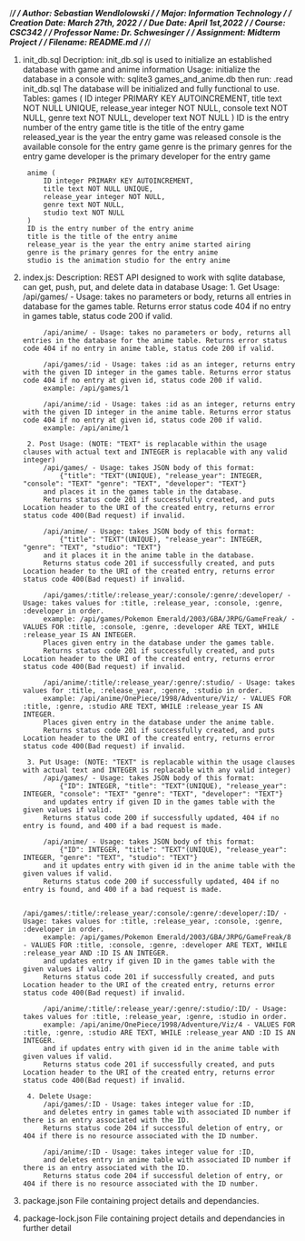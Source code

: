 /************************************************************/
/* Author: Sebastian Wendlolowski */
/* Major: Information Technology */
/* Creation Date: March 27th, 2022 */
/* Due Date: April 1st,2022 */
/* Course: CSC342 */
/* Professor Name: Dr. Schwesinger */
/* Assignment: Midterm Project */
/* Filename: README.md */
/************************************************************/

1. init_db.sql
	Decription: init_db.sql is used to initialize an established database with game and anime information
	Usage: initialize the database in a console with:
		sqlite3 games_and_anime.db
	then run:
		.read init_db.sql
	The database will be initialized and fully functional to use.
	Tables:
		games (
			ID integer PRIMARY KEY AUTOINCREMENT,
			title text NOT NULL UNIQUE,
   			release_year integer NOT NULL,
			console text NOT NULL,
			genre text NOT NULL,
			developer text NOT NULL
		)
		ID is the entry number of the entry game
		title is the title of the entry game
		released_year is the year the entry game was released
		console is the available console for the entry game
		genre is the primary genres for the entry game
		developer is the primary developer for the entry game

		anime (
			ID integer PRIMARY KEY AUTOINCREMENT,
			title text NOT NULL UNIQUE,
		   	release_year integer NOT NULL,
			genre text NOT NULL,
			studio text NOT NULL
		)
		ID is the entry number of the entry anime
		title is the title of the entry anime
		release_year is the year the entry anime started airing
		genre is the primary genres for the entry anime
		studio is the animation studio for the entry anime

2. index.js:
	Description: REST API designed to work with sqlite database, can get, push, put, and delete data in database
	Usage:
		1. Get Usage:
			/api/games/ - Usage: takes no parameters or body, returns all entries in database for the games table. Returns error status code 404 if no entry in games table, status code 200 if valid.

			/api/anime/ - Usage: takes no parameters or body, returns all entries in the database for the anime table. Returns error status code 404 if no entry in anime table, status code 200 if valid.

			/api/games/:id - Usage: takes :id as an integer, returns entry with the given ID integer in the games table. Returns error status code 404 if no entry at given id, status code 200 if valid.
			example: /api/games/1

			/api/anime/:id - Usage: takes :id as an integer, returns entry with the given ID integer in the anime table. Returns error status code 404 if no entry at given id, status code 200 if valid.
			example: /api/anime/1

		2. Post Usage: (NOTE: "TEXT" is replacable within the usage clauses with actual text and INTEGER is replacable with any valid integer)
			/api/games/ - Usage: takes JSON body of this format:
				{"title": "TEXT"(UNIQUE), "release_year": INTEGER, "console": "TEXT" "genre": "TEXT", "developer": "TEXT"}
			and places it in the games table in the database.
			Returns status code 201 if successfully created, and puts Location header to the URI of the created entry, returns error status code 400(Bad request) if invalid.

			/api/anime/ - Usage: takes JSON body of this format:
				{"title": "TEXT"(UNIQUE), "release_year": INTEGER, "genre": "TEXT", "studio": "TEXT"}
			and it places it in the anime table in the database.
			Returns status code 201 if successfully created, and puts Location header to the URI of the created entry, returns error status code 400(Bad request) if invalid.

			/api/games/:title/:release_year/:console/:genre/:developer/ - Usage: takes values for :title, :release_year, :console, :genre, :developer in order.
			example: /api/games/Pokemon Emerald/2003/GBA/JRPG/GameFreak/ - VALUES FOR :title, :console, :genre, :developer ARE TEXT, WHILE :release_year IS AN INTEGER.
			Places given entry in the database under the games table.
			Returns status code 201 if successfully created, and puts Location header to the URI of the created entry, returns error status code 400(Bad request) if invalid.

			/api/anime/:title/:release_year/:genre/:studio/ - Usage: takes values for :title, :release_year, :genre, :studio in order.
			example: /api/anime/OnePiece/1998/Adventure/Viz/ - VALUES FOR :title, :genre, :studio ARE TEXT, WHILE :release_year IS AN INTEGER.
			Places given entry in the database under the anime table.
			Returns status code 201 if successfully created, and puts Location header to the URI of the created entry, returns error status code 400(Bad request) if invalid.

		3. Put Usage: (NOTE: "TEXT" is replacable within the usage clauses with actual text and INTEGER is replacable with any valid integer)
			/api/games/ - Usage: takes JSON body of this format:
				{"ID": INTEGER, "title": "TEXT"(UNIQUE), "release_year": INTEGER, "console": "TEXT" "genre": "TEXT", "developer": "TEXT"}
			and updates entry if given ID in the games table with the given values if valid.
			Returns status code 200 if successfully updated, 404 if no entry is found, and 400 if a bad request is made.

			/api/anime/ - Usage: takes JSON body of this format:
				{"ID": INTEGER, "title": "TEXT"(UNIQUE), "release_year": INTEGER, "genre": "TEXT", "studio": "TEXT"}
			and it updates entry with given id in the anime table with the given values if valid.
			Returns status code 200 if successfully updated, 404 if no entry is found, and 400 if a bad request is made.

			/api/games/:title/:release_year/:console/:genre/:developer/:ID/ - Usage: takes values for :title, :release_year, :console, :genre, :developer in order.
			example: /api/games/Pokemon Emerald/2003/GBA/JRPG/GameFreak/8 - VALUES FOR :title, :console, :genre, :developer ARE TEXT, WHILE :release_year AND :ID IS AN INTEGER.
			and updates entry if given ID in the games table with the given values if valid.
			Returns status code 201 if successfully created, and puts Location header to the URI of the created entry, returns error status code 400(Bad request) if invalid.

			/api/anime/:title/:release_year/:genre/:studio/:ID/ - Usage: takes values for :title, :release_year, :genre, :studio in order.
			example: /api/anime/OnePiece/1998/Adventure/Viz/4 - VALUES FOR :title, :genre, :studio ARE TEXT, WHILE :release_year AND :ID IS AN INTEGER.
			and if updates entry with given id in the anime table with given values if valid.
			Returns status code 201 if successfully created, and puts Location header to the URI of the created entry, returns error status code 400(Bad request) if invalid.

		4. Delete Usage:
			/api/games/:ID - Usage: takes integer value for :ID,
			and deletes entry in games table with associated ID number if there is an entry associated with the ID.
			Returns status code 204 if successful deletion of entry, or 404 if there is no resource associated with the ID number.

			/api/anime/:ID - Usage: takes integer value for :ID,
			and deletes entry in anime table with associated ID number if there is an entry associated with the ID.
			Returns status code 204 if successful deletion of entry, or 404 if there is no resource associated with the ID number.


3. package.json
	File containing project details and dependancies.

4. package-lock.json
	File containing project details and dependancies in further detail